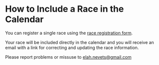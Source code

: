 # How to Include a Race in the Calendar

You can register a single race using the [race registration form](https://goo.gl/forms/cXUINKxCBh88SYSs1).

Your race will be included directly in the calendar and you will receive an email with a link for correcting and updating the race information.

Please report problems or missuse to <elah.nevets@gmail.com>